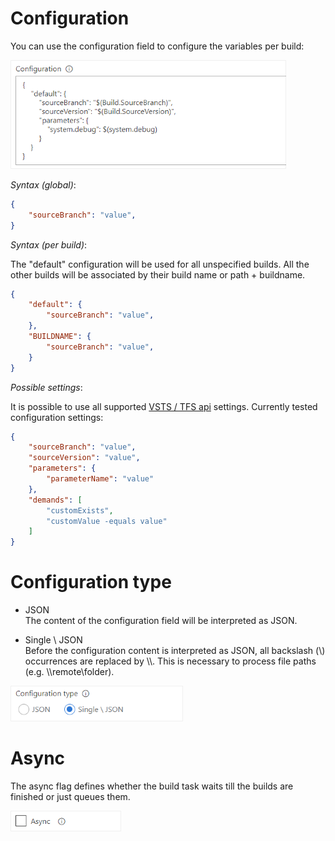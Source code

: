 # Configuration

You can use the configuration field to configure the variables per build:

![Build configuration](images/config_build_definition_04.png "Build configuration")


*Syntax (global)*:
```json
{
    "sourceBranch": "value",
}
```

*Syntax (per build)*:

The "default" configuration will be used for all unspecified builds.
All the other builds will be associated by their build name or path + buildname.
```json
{
    "default": {
        "sourceBranch": "value",
    },
    "BUILDNAME": {
        "sourceBranch": "value",
    }
}
```

*Possible settings*:

It is possible to use all supported [VSTS / TFS api](https://docs.microsoft.com/de-de/rest/api/vsts/build/builds/queue#request-body) settings.
Currently tested configuration settings:

```json
{
    "sourceBranch": "value",
    "sourceVersion": "value",
    "parameters": {
        "parameterName": "value"
    },
    "demands": [
        "customExists",
        "customValue -equals value"
    ]
}
```

# Configuration type

* JSON  
The content of the configuration field will be interpreted as JSON.

* Single \\ JSON  
Before the configuration content is interpreted as JSON, all backslash (\\) occurrences are replaced by \\\\. This is necessary to process file paths (e.g. \\\\remote\\folder).  

![Configuration type](images/config_build_definition_05.png "Configuration type")


# Async

The async flag defines whether the build task waits till the builds are finished or just queues them.

![Async configuration](images/config_async.png "Async configuration")
